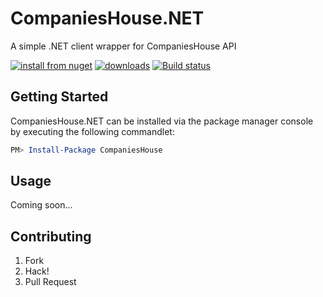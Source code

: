 # CompaniesHouse.NET

A simple .NET client wrapper for CompaniesHouse API

[![install from nuget](http://img.shields.io/nuget/v/CompaniesHouse.svg?style=flat-square)](https://www.nuget.org/packages/CompaniesHouse)
[![downloads](http://img.shields.io/nuget/dt/CompaniesHouse.svg?style=flat-square)](https://www.nuget.org/packages/CompaniesHouse)
[![Build status](https://ci.appveyor.com/api/projects/status/hi8ncpjqjcrf9mih/branch/master?svg=true)](https://ci.appveyor.com/project/Liberis/companieshouse-net/branch/master)

## Getting Started

CompaniesHouse.NET can be installed via the package manager console by executing the following commandlet:

```powershell
PM> Install-Package CompaniesHouse
```

## Usage

Coming soon...

## Contributing

1. Fork
1. Hack!
1. Pull Request
